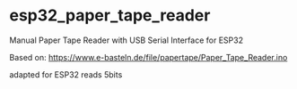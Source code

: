 # esp32_paper_tape_reader
Manual Paper Tape Reader with USB Serial Interface for ESP32

Based on: https://www.e-basteln.de/file/papertape/Paper_Tape_Reader.ino

adapted for ESP32
reads 5bits
